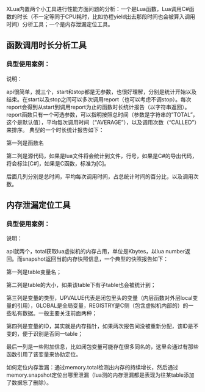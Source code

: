 XLua内置两个小工具进行性能方面问题的分析：一个是Lua函数，Lua调用C#函数的时长（不一定等同于CPU耗时，比如协程yield出去那段时间也会被算入调用时间）分析工具；一个是内存泄漏定位工具。

## 函数调用时长分析工具

### 典型使用案例：

说明：

api很简单，就三个，start和stop都是无参数，也很好理解，分别是统计开始以及结束。在start以及stop之间可以多次调用report（也可以考虑不调stop）。每次report会得到从start到调用report为止的函数时长统计报告（以字符串返回）。report函数只有一个可选参数，可以指明按照总时间（参数是字符串的”TOTAL”，这个是默认值），平均每次调用时间（“AVERAGE”），以及调用次数（“CALLED”）来排序。
典型的一个时长统计报告如下：

第一列是函数名

第二列是源代码，如果是lua文件将会统计到文件，行号，如果是C#的导出代码，将会标注[C#]，如果是C函数，标准为[C]。

后面几列分别是总时间，平均每次调用时间，占总统计时间的百分比，以及调用次数。

## 内存泄漏定位工具

### 典型使用案例：

说明：

api就两个，total获取lua虚拟机的内存占用，单位是Kbytes，以lua number返回。而snapshot返回当前内存快照信息，一个典型的快照报告如下：

第一列是table变量名；

第二列是table的大小，如果该table下有子table也会被统计到；

第三列是变量的类型，UPVALUE代表是闭包里头的变量（内层函数对外层local变量的引用），GLOBAL是全局变量，REGISTRY是C侧（包含虚拟机内部的）的一些私有数据。一般主要关注前面两种；

第四列是变量的ID，其实就是内存指针，如果两次报告间没被重新分配，该ID是不变的，便于识别是否同一table；

最后一列是一些附加信息，比如闭包变量可能存在很多同名的，这里会通过有那些函数引用了该变量来协助定位。

如何定位内存泄漏：通过memory.total检测出内存的持续增长，然后通过memory.snapshot定位出哪里泄漏（lua测的内存泄漏都是表现为往某table添加了数据忘了删除）。